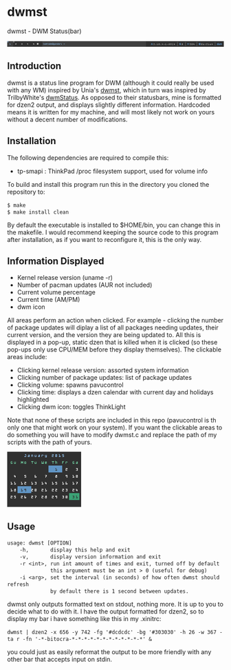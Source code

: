 # dwmst

dwmst - DWM Status(bar)

![Screenshot of dwmst piped in to dzen2][dwmstbar]

Introduction
------------
dwmst is a status line program for DWM (although it could really be used with any WM) inspired by Unia's [dwmst][], which in turn was inspired by TrilbyWhite's [dwmStatus][]. As opposed to their statusbars, mine is formatted for dzen2 output, and displays slightly different information. Hardcoded means it is written for my machine, and will most likely not work on yours without a decent number of modifications.

[dwmst]: https://github.com/Unia/dwmst
[dwmStatus]: https://github.com/TrilbyWhite/dwmStatus

Installation
------------
The following dependencies are required to compile this:
- tp-smapi : ThinkPad /proc filesystem support, used for volume info

To build and install this program run this in the directory you cloned the repository to:

	$ make
	$ make install clean

By default the executable is installed to $HOME/bin, you can change this in the makefile. I would recommend keeping the source code to this program after installation, as if you want to reconfigure it, this is the only way.

Information Displayed
---------------------
- Kernel release version (uname -r)
- Number of pacman updates (AUR not included)
- Current volume percentage
- Current time (AM/PM)
- dwm icon

All areas perform an action when clicked. For example - clicking the number of package updates will diplay a list of all packages needing updates, their current version, and the version they are being updated to. All this is displayed in a pop-up, static dzen that is killed when it is clicked (so these pop-ups only use CPU/MEM before they display themselves).
The clickable areas include:
- Clicking kernel release version: assorted system information
- Clicking number of package updates: list of package updates
- Clicking volume: spawns pavucontrol
- Clicking time: displays a dzen calendar with current day and holidays highlighted
- Clicking dwm icon: toggles ThinkLight 

Note that none of these scripts are included in this repo (pavucontrol is th only one that might work on your system). If you want the clickable areas to do something you will have to modify dwmst.c and replace the path of my scripts with the path of yours.

![Screenshot of calendar][calendar]

Usage
-----
	usage: dwmst [OPTION]
		-h,       display this help and exit
		-v,       display version information and exit
		-r <int>, run int amount of times and exit, turned off by default
		          this argument must be an int > 0 (useful for debug)
		-i <arg>, set the interval (in seconds) of how often dwmst should refresh
				  by default there is 1 second between updates.

dwmst only outputs formatted text on stdout, nothing more. It is up to you to decide what to do with it. I have the output formatted for dzen2, so to display my bar i have something like this in my .xinitrc:

	dwmst | dzen2 -x 656 -y 742 -fg '#dcdcdc' -bg '#303030' -h 26 -w 367 -ta r -fn '-*-bitocra-*-*-*-*-*-*-*-*-*-*-*-*' &

you could just as easily reformat the output to be more friendly with any other bar that accepts input on stdin. 

[dwmstbar]: images/dwmst.png
[calendar]: images/calendar.png
